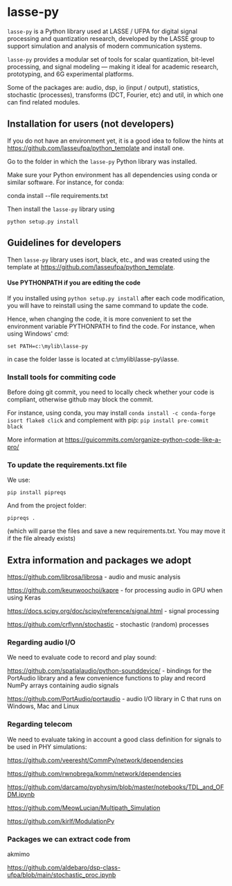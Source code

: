 # lasse-py

`lasse-py` is a Python library used at LASSE / UFPA for digital signal processing and quantization research, developed by the LASSE group to support simulation and analysis of modern communication systems.

`lasse-py` provides a modular set of tools for scalar quantization, bit-level processing, and signal modeling — making it ideal for academic research, prototyping, and 6G experimental platforms.

Some of the packages are: audio, dsp, io (input / output), statistics, stochastic (processes), transforms (DCT, Fourier, etc) and util, in which one can find related modules.

## Installation for users (not developers)

If you do not have an environment yet, it is a good idea to follow the hints at https://github.com/lasseufpa/python_template and install one.

Go to the folder in which the `lasse-py` Python library was installed.

Make sure your Python environment has all dependencies using conda or similar software. For instance, for conda:

conda install --file requirements.txt

Then install the `lasse-py` library using

``python setup.py install``

## Guidelines for developers

Then `lasse-py` library uses isort, black, etc., and was created using the template at
https://github.com/lasseufpa/python_template.

#### Use PYTHONPATH if you are editing the code

If you installed using
``python setup.py install``
after each code modification, you will have to reinstall using the same command to update the code.

Hence, when changing the code, it is more convenient to set the environment variable PYTHONPATH to find the code.
For instance, when using Windows' cmd:

``set PATH=c:\mylib\lasse-py``

in case the folder lasse is located at c:\mylib\lasse-py\lasse.

### Install tools for commiting code

Before doing git commit, you need to locally check whether your code is compliant, otherwise github may block the commit.

For instance, using conda, you may install
``conda install -c conda-forge isort flake8 click``
and complement with pip:
``pip install pre-commit black``

More information at 
https://guicommits.com/organize-python-code-like-a-pro/

### To update the requirements.txt file 

We use:

``pip install pipreqs``

And from the project folder:

``pipreqs .``

(which will parse the files and save a new requirements.txt. You may move it if the file already exists)

## Extra information and packages we adopt

https://github.com/librosa/librosa - audio and music analysis

https://github.com/keunwoochoi/kapre - for processing audio in GPU when using Keras

https://docs.scipy.org/doc/scipy/reference/signal.html - signal processing

https://github.com/crflynn/stochastic - stochastic (random) processes

### Regarding audio I/O

We need to evaluate code to record and play sound:

https://github.com/spatialaudio/python-sounddevice/ - bindings for the PortAudio library and a few convenience functions to play and record NumPy arrays containing audio signals

https://github.com/PortAudio/portaudio - audio I/O library in C that runs on Windows, Mac and Linux

### Regarding telecom

We need to evaluate taking in account a good class definition for signals to be used in PHY simulations:

https://github.com/veeresht/CommPy/network/dependencies

https://github.com/rwnobrega/komm/network/dependencies

https://github.com/darcamo/pyphysim/blob/master/notebooks/TDL_and_OFDM.ipynb

https://github.com/MeowLucian/Multipath_Simulation

https://github.com/kirlf/ModulationPy

### Packages we can extract code from

akmimo

https://github.com/aldebaro/dsp-class-ufpa/blob/main/stochastic_proc.ipynb

